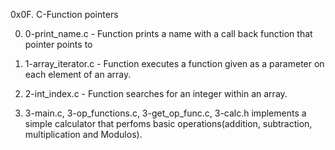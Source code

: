 0x0F. C-Function pointers


0. 0-print_name.c - Function prints a name with a call back function that pointer points to

1. 1-array_iterator.c - Function executes a function given as a parameter on each element of an array.

2. 2-int_index.c - Function searches for an integer within an array.

3. 3-main.c, 3-op_functions.c, 3-get_op_func.c, 3-calc.h implements a simple calculator that perfoms basic operations(addition, subtraction, multiplication and Modulos).